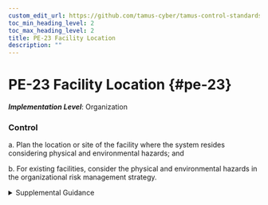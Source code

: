 ```yaml
---
custom_edit_url: https://github.com/tamus-cyber/tamus-control-standards/tree/main/content/tamus.edu/TAMUS_profile.xml
toc_min_heading_level: 2
toc_max_heading_level: 2
title: PE-23 Facility Location
description: ""
---
```


# PE-23 Facility Location {#pe-23}

_**Implementation Level**_: Organization

### Control

a. Plan the location or site of the facility where the system resides considering physical and environmental hazards; and

b. For existing facilities, consider the physical and environmental hazards in the organizational risk management strategy.

<details>
  <summary>Supplemental Guidance</summary>

Physical and environmental hazards include floods, fires, tornadoes, earthquakes, hurricanes, terrorism, vandalism, an electromagnetic pulse, electrical interference, and other forms of incoming electromagnetic radiation. The location of system components within the facility is addressed in <a xmlns="http://csrc.nist.gov/ns/oscal/1.0" href="#pe-18">PE-18</a>.

</details>

